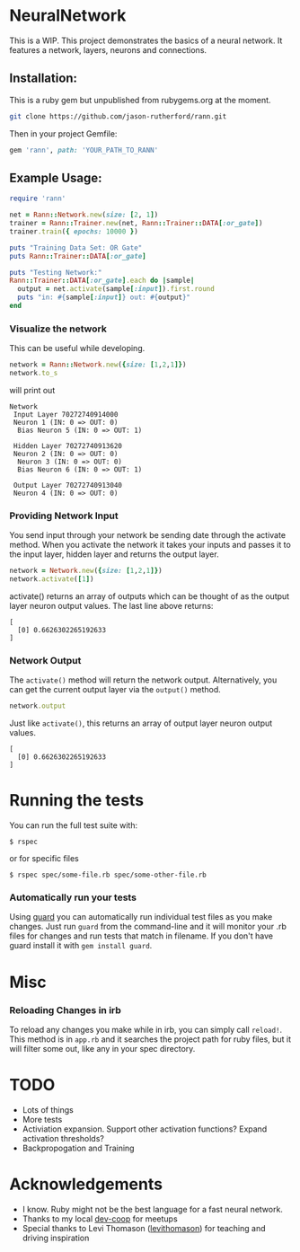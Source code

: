 # NeuralNetwork

This is a WIP. This project demonstrates the basics of a neural network.  It features a network, layers, neurons and connections.

## Installation:

This is a ruby gem but unpublished from rubygems.org at the moment.

```sh 
git clone https://github.com/jason-rutherford/rann.git
```

Then in your project Gemfile:
```ruby
gem 'rann', path: 'YOUR_PATH_TO_RANN'
```

## Example Usage:
```ruby
require 'rann'

net = Rann::Network.new(size: [2, 1])
trainer = Rann::Trainer.new(net, Rann::Trainer::DATA[:or_gate])
trainer.train({ epochs: 10000 })

puts "Training Data Set: OR Gate"
puts Rann::Trainer::DATA[:or_gate]

puts "Testing Network:"
Rann::Trainer::DATA[:or_gate].each do |sample|
  output = net.activate(sample[:input]).first.round
  puts "in: #{sample[:input]} out: #{output}"
end
```

### Visualize the network

This can be useful while developing.

```ruby
network = Rann::Network.new({size: [1,2,1]})
network.to_s
```
will print out

```text
Network
 Input Layer 70272740914000
 Neuron 1 (IN: 0 => OUT: 0)
  Bias Neuron 5 (IN: 0 => OUT: 1)

 Hidden Layer 70272740913620
 Neuron 2 (IN: 0 => OUT: 0)
  Neuron 3 (IN: 0 => OUT: 0)
  Bias Neuron 6 (IN: 0 => OUT: 1)

 Output Layer 70272740913040
 Neuron 4 (IN: 0 => OUT: 0)
 ```
 
### Providing Network Input

You send input through your network be sending date through the activate method. When you activate the network it takes your inputs and passes it to the input layer, hidden layer and returns the output layer.

```ruby
network = Network.new({size: [1,2,1]})
network.activate([1])
```
activate() returns an array of outputs which can be thought of as the output layer neuron output values.  The last line above returns:

```
[
  [0] 0.6626302265192633
]
```

### Network Output

The `activate()` method will return the network output.  Alternatively, you can get the current output layer via the `output()` method.

```ruby
network.output
```

Just like `activate()`, this returns an array of output layer neuron output values.

```
[
  [0] 0.6626302265192633
]
```

# Running the tests

You can run the full test suite with:
```
$ rspec
```
or for specific files 
```
$ rspec spec/some-file.rb spec/some-other-file.rb
```

### Automatically run your tests

Using [guard](https://github.com/guard/guard) you can automatically run individual test files as you make changes.  Just run `guard` from the command-line and it will monitor your .rb files for changes and run tests that match in filename.  If you don't have guard install it with `gem install guard`.

# Misc

### Reloading Changes in irb
To reload any changes you make while in irb, you can simply call `reload!`.  This method is in `app.rb` and it searches the project path for ruby files, but it will filter some out, like any in your spec directory.

# TODO

- Lots of things
- More tests
- Activiation expansion. Support other activation functions? Expand activation thresholds?
- Backpropogation and Training

# Acknowledgements

 - I know. Ruby might not be the best language for a fast neural network.
 - Thanks to my local [dev-coop](https://github.com/dev-coop) for meetups
 - Special thanks to Levi Thomason ([levithomason](https://github.com/levithomason)) for teaching and driving inspiration
